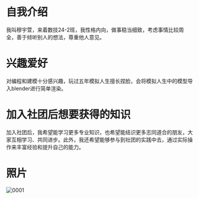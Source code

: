 # 自我介绍
我叫穆宇萱，来着数技24-2班，我性格内向，做事稳当细致，考虑事情比较周全，善于倾听别人的想法，尊重他人意见。
# 兴趣爱好
对编程和建模十分感兴趣，玩过五年模拟人生擅长捏脸，会将模拟人生中的模型导入blender进行简单渲染。
# 加入社团后想要获得的知识
加入社团后，我希望能学习更多专业知识，也希望能结识更多志同道合的朋友，大家互相学习、共同进步。此外，我还希望能够参与到社团的实践中去，通过实际操作来丰富经验和提升自己的能力。
# 照片
![0001](https://github.com/user-attachments/assets/636efd11-3c99-4b4d-a607-262ba42830c6)
